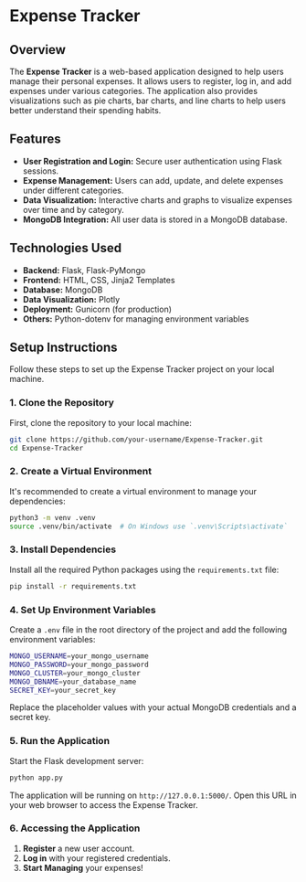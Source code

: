 # Expense Tracker

## Overview

The **Expense Tracker** is a web-based application designed to help users manage their personal expenses. It allows users to register, log in, and add expenses under various categories. The application also provides visualizations such as pie charts, bar charts, and line charts to help users better understand their spending habits.

## Features

- **User Registration and Login:** Secure user authentication using Flask sessions.
- **Expense Management:** Users can add, update, and delete expenses under different categories.
- **Data Visualization:** Interactive charts and graphs to visualize expenses over time and by category.
- **MongoDB Integration:** All user data is stored in a MongoDB database.

## Technologies Used

- **Backend:** Flask, Flask-PyMongo
- **Frontend:** HTML, CSS, Jinja2 Templates
- **Database:** MongoDB
- **Data Visualization:** Plotly
- **Deployment:** Gunicorn (for production)
- **Others:** Python-dotenv for managing environment variables

## Setup Instructions

Follow these steps to set up the Expense Tracker project on your local machine.

### 1. Clone the Repository

First, clone the repository to your local machine:

```bash
git clone https://github.com/your-username/Expense-Tracker.git
cd Expense-Tracker
```

### 2. Create a Virtual Environment

It's recommended to create a virtual environment to manage your dependencies:

```bash
python3 -m venv .venv
source .venv/bin/activate  # On Windows use `.venv\Scripts\activate`
```

### 3. Install Dependencies

Install all the required Python packages using the `requirements.txt` file:

```bash
pip install -r requirements.txt
```

### 4. Set Up Environment Variables

Create a `.env` file in the root directory of the project and add the following environment variables:

```bash
MONGO_USERNAME=your_mongo_username
MONGO_PASSWORD=your_mongo_password
MONGO_CLUSTER=your_mongo_cluster
MONGO_DBNAME=your_database_name
SECRET_KEY=your_secret_key
```

Replace the placeholder values with your actual MongoDB credentials and a secret key.

### 5. Run the Application

Start the Flask development server:

```bash
python app.py
```

The application will be running on `http://127.0.0.1:5000/`. Open this URL in your web browser to access the Expense Tracker.

### 6. Accessing the Application
1. **Register** a new user account.
2. **Log in** with your registered credentials.
3. **Start Managing** your expenses!


